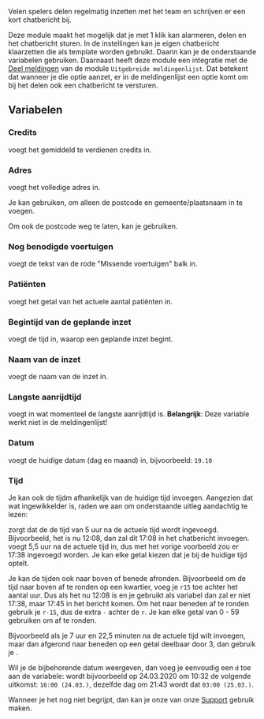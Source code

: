 Velen spelers delen regelmatig inzetten met het team en schrijven er een kort chatbericht bij.

Deze module maakt het mogelijk dat je met 1 klik kan alarmeren, delen en het chatbericht sturen. 
In de instellingen kan je eigen chatbericht klaarzetten die als template worden gebruikt. Daarin kan je de onderstaande variabelen gebruiken. 
Daarnaast heeft deze module een integratie met de [Deel meldingen](../extendedCallList#deel-meldingen) van de module `Uitgebreide meldingenlijst`. Dat betekent dat wanneer je die optie aanzet, er in de meldingenlijst een optie komt om bij het delen ook een chatbericht te versturen.

## Variabelen

### Credits

<variable variable="credits"/> voegt het gemiddeld te verdienen credits in.

### Adres

<variable variable="address"/> voegt het volledige adres in.

Je kan <variable variable="city"/> gebruiken, om alleen de postcode en gemeente/plaatsnaam in te voegen.

Om ook de postcode weg te laten, kan je <variable variable="cityWithoutZip"/> gebruiken.

### Nog benodigde voertuigen

<variable variable="remaining"/> voegt de tekst van de rode "Missende voertuigen" balk in.

### Patiënten

<variable variable="patients"/> voegt het getal van het actuele aantal patiënten in.

### Begintijd van de geplande inzet

<variable variable="beginAt"/> voegt de tijd in, waarop een geplande inzet begint.

### Naam van de inzet

<variable variable="name"/> voegt de naam van de inzet in.

### Langste aanrijdtijd

<variable variable="longestDrive"/> voegt in wat momenteel de langste aanrijdtijd is. **Belangrijk**: Deze variable werkt niet in de meldingenlijst!

### Datum

<variable variable="today"/> voegt de huidige datum (dag en maand) in, bijvoorbeeld: `19.10`

### Tijd

Je kan ook de tijdm afhankelijk van de huidige tijd invoegen. Aangezien dat wat ingewikkelder is, raden we aan om onderstaande uitleg aandachtig te lezen:

<variable variable="now+5"/> zorgt dat de de tijd van 5 uur na de actuele tijd wordt ingevoegd. Bijvoorbeeld, het is nu 12:08, dan zal dit 17:08 in het chatbericht invoegen. <variable variable="now+5,5"/> voegt 5,5 uur na de actuele tijd in, dus met het vorige voorbeeld zou er 17:38 ingevoegd worden. Je kan elke getal kiezen dat je bij de huidige tijd optelt.

Je kan de tijden ook naar boven of benede afronden. Bijvoorbeeld om de tijd naar boven af te ronden op een kwartier, voeg je `r15` toe achter het aantal uur. Dus als het nu 12:08 is en je gebruikt als variabel <variable variable="now+5,5r15"/> dan zal er niet 17:38, maar 17:45 in het bericht komen.
Om het naar beneden af te ronden gebruik je `r-15`, dus de extra `-` achter de `r`. Je kan elke getal van 0 - 59 gebruiken om af te ronden.

Bijvoorbeeld als je 7 uur en 22,5 minuten na de actuele tijd wilt invoegen, maar dan afgerond naar beneden op een getal deelbaar door 3, dan gebruik je <variable variable="now+7.266r-3"/>. 

Wil je de bijbehorende datum weergeven, dan voeg je eenvoudig een `d` toe aan de variabele: <code v-html="'{{now+5r0d}}'"></code> wordt bijvoorbeeld op 24.03.2020 om 10:32 de volgende uitkomst: `16:00 (24.03.)`, dezelfde dag om 21:43 wordt dat `03:00 (25.03.)`. 

Wanneer je het nog niet begrijpt, dan kan je onze van onze [Support](../../support.md) gebruik maken.
